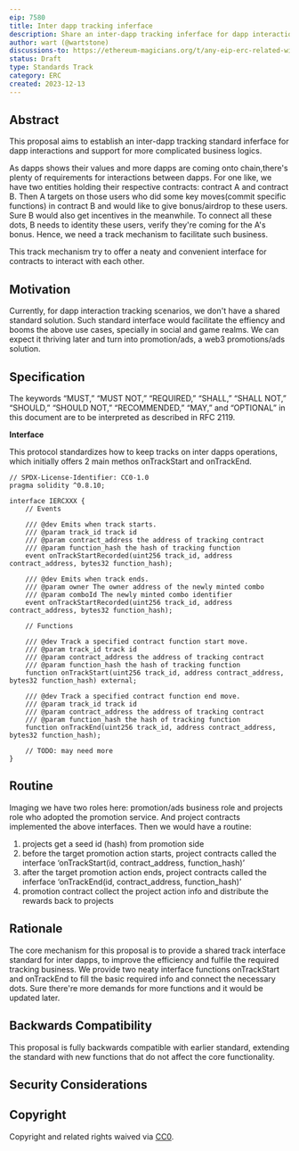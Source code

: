 ```yaml
---
eip: 7580
title: Inter dapp tracking inferface
description: Share an inter-dapp tracking inferface for dapp interactions and support for promotion/ads solution
author: wart (@wartstone)
discussions-to: https://ethereum-magicians.org/t/any-eip-erc-related-with-airdrop-status-existing/16976
status: Draft
type: Standards Track
category: ERC
created: 2023-12-13
---
```


## Abstract

This proposal aims to establish an inter-dapp tracking standard inferface for dapp interactions and support for more complicated business logics.

As dapps shows their values and more dapps are coming onto chain,there's plenty of requirements for interactions between dapps. For one like, we have two entities holding their respective contracts: contract A and contract B. Then A targets on those users who did some key moves(commit specific functions) in contract B and would like to give bonus/airdrop to these users. Sure B would also get incentives in the meanwhile. To connect all these dots, B needs to identity these users, verify they're coming for the A's bonus. Hence, we need a track mechanism to facilitate such business.

This track mechanism try to offer a neaty and convenient interface for contracts to interact with each other.

## Motivation

Currently, for dapp interaction tracking scenarios, we don't have a shared standard solution. Such standard interface would facilitate the effiency and booms the above use cases, specially in social and game realms. We can expect it thriving later and turn into promotion/ads, a web3 promotions/ads solution.

## Specification

The keywords “MUST,” “MUST NOT,” “REQUIRED,” “SHALL,” “SHALL NOT,” “SHOULD,” “SHOULD NOT,” “RECOMMENDED,” “MAY,” and “OPTIONAL” in this document are to be interpreted as described in RFC 2119.

**Interface**

This protocol standardizes how to keep tracks on inter dapps operations, which initially offers 2 main methos onTrackStart and onTrackEnd.

```solidity
// SPDX-License-Identifier: CC0-1.0
pragma solidity ^0.8.10;

interface IERCXXX {
    // Events

    /// @dev Emits when track starts.
    /// @param track_id track id
    /// @param contract_address the address of tracking contract
    /// @param function_hash the hash of tracking function
    event onTrackStartRecorded(uint256 track_id, address contract_address, bytes32 function_hash);

    /// @dev Emits when track ends.
    /// @param owner The owner address of the newly minted combo
    /// @param comboId The newly minted combo identifier
    event onTrackStartRecorded(uint256 track_id, address contract_address, bytes32 function_hash);

    // Functions

    /// @dev Track a specified contract function start move.
    /// @param track_id track id
    /// @param contract_address the address of tracking contract
    /// @param function_hash the hash of tracking function
    function onTrackStart(uint256 track_id, address contract_address, bytes32 function_hash) external;

    /// @dev Track a specified contract function end move.
    /// @param track_id track id
    /// @param contract_address the address of tracking contract
    /// @param function_hash the hash of tracking function
    function onTrackEnd(uint256 track_id, address contract_address, bytes32 function_hash);

    // TODO: may need more
}
```

## Routine

Imaging we have two roles here: promotion/ads business role and projects role who adopted the promotion service. And project contracts implemented the above interfaces. Then we would have a routine:
1. projects get a seed id (hash) from promotion side
2. before the target promotion action starts, project contracts called the interface ‘onTrackStart(id, contract_address, function_hash)’
3. after the target promotion action ends, project contracts called the inferface ‘onTrackEnd(id, contract_address, function_hash)’
4. promotion contract collect the project action info and distribute the rewards back to projects


## Rationale

The core mechanism for this proposal is to provide a shared track interface standard for inter dapps, to improve the efficiency and fulfile the required tracking business. We provide two neaty interface functions onTrackStart and onTrackEnd to fill the basic required info and connect the necessary dots. Sure there're more demands for more functions and it would be updated later.

<!-- TODO: add reference implementation -->

## Backwards Compatibility

This proposal is fully backwards compatible with earlier standard, extending the standard with new functions that do not affect the core functionality.

<!-- TODO: add reference implementation -->

## Security Considerations

<!-- TODO: add reference implementation --> 

## Copyright

Copyright and related rights waived via [CC0](../LICENSE.md).